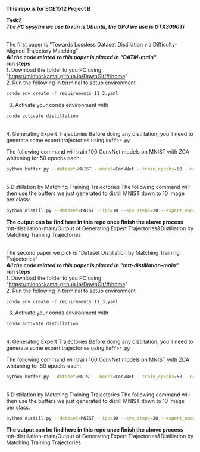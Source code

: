 ****This repo is for ECE1512 Project B****





**Task2**
<br />***The PC sysytm we use to run is Ubuntu, the GPU we use is GTX3090Ti***

<br />The first paper is "Towards Lossless Dataset Distillation via Difficulty-Aligned Trajectory Matching"
<br />***All the code related to this paper is placed in "DATM-main"***
<br />**run steps**
<br />1. Download the folder to you PC using "https://minhaskamal.github.io/DownGit/#/home" 
<br />2. Run the following in terminal to setup environment
```bash
conda env create -f requirements_11_3.yaml
```
3. Activate your conda environment with
```bash
conda activate distillation
```
<br />4. Generating Expert Trajectories
Before doing any distillation, you'll need to generate some expert trajectories using ```buffer.py```

The following command will train 100 ConvNet models on MNIST with ZCA whitening for 50 epochs each:
```bash
python buffer.py --dataset=MNIST --model=ConvNet --train_epochs=50 --num_experts=100 --zca --buffer_path={path_to_buffer_storage} --data_path={path_to_dataset}
```

<br />5.Distillation by Matching Training Trajectories
The following command will then use the buffers we just generated to distill MNIST down to  10 image per class:
```bash
python distill.py --dataset=MNIST --ipc=10 --syn_steps=20 --expert_epochs=2 --max_start_epoch=4 --zca --Iteration=1000  --lr_img=1000 --lr_lr=1e-05 --lr_teacher=0.01 --buffer_path={path_to_buffer_storage} --data_path={path_to_dataset}
```
**The output can be find here in this repo once finish the above process**
 <br />mtt-distillation-main/Output of Generating Expert Trajectories&Distillation by Matching Training Trajectories
    
 

<br />The second paper we pick is "Dataset Distillation by Matching Training Trajectories"
<br />***All the code related to this paper is placed in "mtt-distillation-main"***
<br />**run steps**
<br />1. Download the folder to you PC using "https://minhaskamal.github.io/DownGit/#/home" 
<br />2. Run the following in terminal to setup environment
```bash
conda env create -f requirements_11_3.yaml
```
3. Activate your conda environment with
```bash
conda activate distillation
```
<br />4. Generating Expert Trajectories
Before doing any distillation, you'll need to generate some expert trajectories using ```buffer.py```

The following command will train 100 ConvNet models on MNIST with ZCA whitening for 50 epochs each:
```bash
python buffer.py --dataset=MNIST --model=ConvNet --train_epochs=50 --num_experts=100 --zca --buffer_path={path_to_buffer_storage} --data_path={path_to_dataset}
```

<br />5.Distillation by Matching Training Trajectories
The following command will then use the buffers we just generated to distill MNIST down to  10 image per class:
```bash
python distill.py --dataset=MNIST --ipc=10 --syn_steps=20 --expert_epochs=2 --max_start_epoch=4 --zca --Iteration=1000  --lr_img=1000 --lr_lr=1e-05 --lr_teacher=0.01 --buffer_path={path_to_buffer_storage} --data_path={path_to_dataset}
```
**The output can be find here in this repo once finish the above process**
 <br />mtt-distillation-main/Output of Generating Expert Trajectories&Distillation by Matching Training Trajectories
    
 

    




